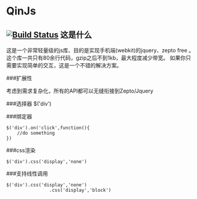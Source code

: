 QinJs
=====
[![Build Status](https://travis-ci.org/elrrrrrrr/qinjs.svg?branch=master)](https://travis-ci.org/elrrrrrrr/qinjs)
这是什么
----------
这是一个非常轻量级的js库、目的是实现手机端(webkit)的jquery、zepto free 。
这个库一共只有80余行代码，gzip之后不到1kb，最大程度减少带宽。
如果你只需要实现简单的交互，这是一个不错的解决方案。

###扩展性

考虑到需求复杂化，所有的API都可以无缝衔接到Zepto/Jquery

###选择器
	$('div')

###绑定器
	
	$('div').on('click',function(){
		//do something
	})
	

###css渲染
	
	$('div').css('display','none')
	

###支持线性调用
	
	$('div').css('display','none')
					.css('display','block')
	

